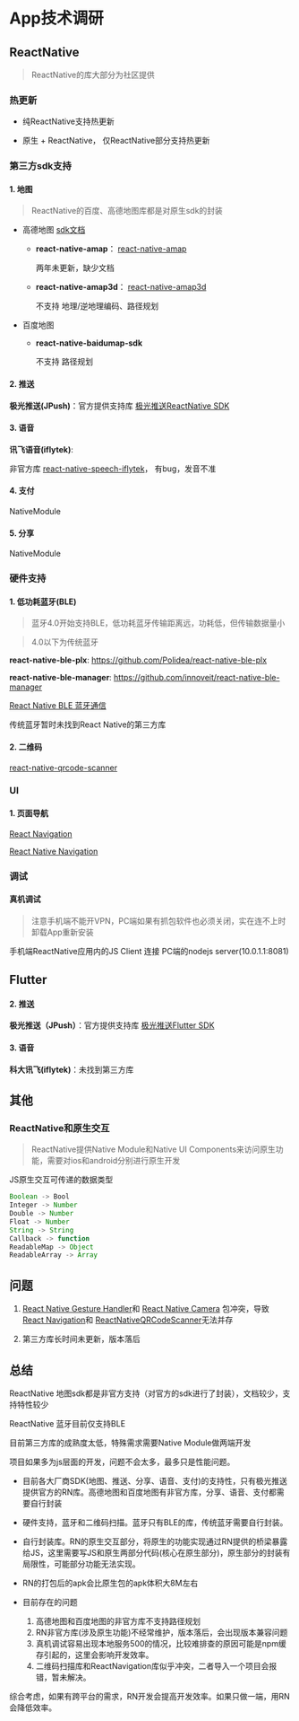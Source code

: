 # App技术调研

## ReactNative
> ReactNative的库大部分为社区提供

### 热更新

+ 纯ReactNative支持热更新

+ 原生 + ReactNative， 仅ReactNative部分支持热更新

### 第三方sdk支持

#### 1. 地图
> ReactNative的百度、高德地图库都是对原生sdk的封装

+ 高德地图
[sdk文档](https://lbs.amap.com/api/android-sdk/summary/, "高德地图")
    
    + **react-native-amap**：
        [react-native-amap](https://github.com/laoqiu/react-native-amap "react-native-amap")
        
        两年未更新，缺少文档
    
    + **react-native-amap3d**：
        [react-native-amap3d](https://github.com/qiuxiang/react-native-amap3d "react-native-amap3d")
        
        不支持 地理/逆地理编码、路径规划
    
+ 百度地图
    + **react-native-baidumap-sdk**
    
        不支持 路径规划

#### 2. 推送
**极光推送(JPush)**：官方提供支持库 [极光推送ReactNative SDK](https://github.com/jpush/jpush-react-native "极光推送ReactNative SDK")

#### 3. 语音
**讯飞语音(iflytek)**:

 非官方库 [react-native-speech-iflytek](https://github.com/zphhhhh/react-native-speech-iflytek "讯飞语音")，
有bug，发音不准

#### 4. 支付
NativeModule

#### 5. 分享
NativeModule

### 硬件支持

#### 1. 低功耗蓝牙(BLE)
> 蓝牙4.0开始支持BLE，低功耗蓝牙传输距离远，功耗低，但传输数据量小

> 4.0以下为传统蓝牙

**react-native-ble-plx**: https://github.com/Polidea/react-native-ble-plx

**react-native-ble-manager**: https://github.com/innoveit/react-native-ble-manager

[React Native BLE 蓝牙通信](https://juejin.im/entry/591bb3a98d6d81005899d5cc "低功耗蓝牙")

传统蓝牙暂时未找到React Native的第三方库

#### 2. 二维码
[react-native-qrcode-scanner](https://github.com/moaazsidat/react-native-qrcode-scanner)

### UI
#### 1. 页面导航
[React Navigation](https://reactnavigation.org/docs/en/getting-started.html)

[React Native Navigation](https://github.com/wix/react-native-navigation)

### 调试
#### 真机调试
> 注意手机端不能开VPN，PC端如果有抓包软件也必须关闭，实在连不上时卸载App重新安装

手机端ReactNative应用内的JS Client 连接 PC端的nodejs server(10.0.1.1:8081)


## Flutter

#### 2. 推送
**极光推送（JPush）**：官方提供支持库 [极光推送Flutter SDK](https://github.com/jpush/jpush-flutter-plugin "Flutter SDK")

#### 3. 语音
**科大讯飞(iflytek)**：未找到第三方库

## 其他

### ReactNative和原生交互
> ReactNative提供Native Module和Native UI Components来访问原生功能，需要对ios和android分别进行原生开发

JS原生交互可传递的数据类型
```javascript
Boolean -> Bool
Integer -> Number
Double -> Number
Float -> Number
String -> String
Callback -> function
ReadableMap -> Object
ReadableArray -> Array
```

## 问题

1. [React Native Gesture Handler](https://github.com/kmagiera/react-native-gesture-handler "")和
[React Native Camera](https://github.com/react-native-community/react-native-camera "")
包冲突，导致
[React Navigation](https://reactnavigation.org/)和
[ReactNativeQRCodeScanner](https://github.com/moaazsidat/react-native-qrcode-scanner)无法并存

2. 第三方库长时间未更新，版本落后

## 总结

ReactNative 地图sdk都是非官方支持（对官方的sdk进行了封装），文档较少，支持特性较少

ReactNative 蓝牙目前仅支持BLE

目前第三方库的成熟度太低，特殊需求需要Native Module做两端开发

项目如果多为js层面的开发，问题不会太多，最多只是性能问题。

+ 目前各大厂商SDK(地图、推送、分享、语音、支付)的支持性，只有极光推送提供官方的RN库。高德地图和百度地图有非官方库，分享、语音、支付都需要自行封装

+ 硬件支持，蓝牙和二维码扫描。蓝牙只有BLE的库，传统蓝牙需要自行封装。

+ 自行封装库。RN的原生交互部分，将原生的功能实现通过RN提供的桥梁暴露给JS，这里需要写JS和原生两部分代码(核心在原生部分)，原生部分的封装有局限性，可能部分功能无法实现。

+ RN的打包后的apk会比原生包的apk体积大8M左右



+ 目前存在的问题
	1. 高德地图和百度地图的非官方库不支持路径规划
	2. RN非官方库(涉及原生功能)不经常维护，版本落后，会出现版本兼容问题
	3. 真机调试容易出现本地服务500的情况，比较难排查的原因可能是npm缓存引起的，这里会影响开发效率。
	4. 二维码扫描库和ReactNavigation库似乎冲突，二者导入一个项目会报错，暂未解决。

综合考虑，如果有跨平台的需求，RN开发会提高开发效率。如果只做一端，用RN会降低效率。








